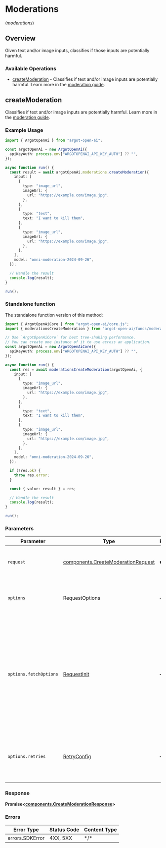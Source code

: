 # Moderations
(*moderations*)

## Overview

Given text and/or image inputs, classifies if those inputs are potentially harmful.

### Available Operations

* [createModeration](#createmoderation) - Classifies if text and/or image inputs are potentially harmful. Learn
more in the [moderation guide](/docs/guides/moderation).


## createModeration

Classifies if text and/or image inputs are potentially harmful. Learn
more in the [moderation guide](/docs/guides/moderation).


### Example Usage

```typescript
import { ArgotOpenAi } from "argot-open-ai";

const argotOpenAi = new ArgotOpenAi({
  apiKeyAuth: process.env["ARGOTOPENAI_API_KEY_AUTH"] ?? "",
});

async function run() {
  const result = await argotOpenAi.moderations.createModeration({
    input: [
      {
        type: "image_url",
        imageUrl: {
          url: "https://example.com/image.jpg",
        },
      },
      {
        type: "text",
        text: "I want to kill them",
      },
      {
        type: "image_url",
        imageUrl: {
          url: "https://example.com/image.jpg",
        },
      },
    ],
    model: "omni-moderation-2024-09-26",
  });

  // Handle the result
  console.log(result);
}

run();
```

### Standalone function

The standalone function version of this method:

```typescript
import { ArgotOpenAiCore } from "argot-open-ai/core.js";
import { moderationsCreateModeration } from "argot-open-ai/funcs/moderationsCreateModeration.js";

// Use `ArgotOpenAiCore` for best tree-shaking performance.
// You can create one instance of it to use across an application.
const argotOpenAi = new ArgotOpenAiCore({
  apiKeyAuth: process.env["ARGOTOPENAI_API_KEY_AUTH"] ?? "",
});

async function run() {
  const res = await moderationsCreateModeration(argotOpenAi, {
    input: [
      {
        type: "image_url",
        imageUrl: {
          url: "https://example.com/image.jpg",
        },
      },
      {
        type: "text",
        text: "I want to kill them",
      },
      {
        type: "image_url",
        imageUrl: {
          url: "https://example.com/image.jpg",
        },
      },
    ],
    model: "omni-moderation-2024-09-26",
  });

  if (!res.ok) {
    throw res.error;
  }

  const { value: result } = res;

  // Handle the result
  console.log(result);
}

run();
```

### Parameters

| Parameter                                                                                                                                                                      | Type                                                                                                                                                                           | Required                                                                                                                                                                       | Description                                                                                                                                                                    |
| ------------------------------------------------------------------------------------------------------------------------------------------------------------------------------ | ------------------------------------------------------------------------------------------------------------------------------------------------------------------------------ | ------------------------------------------------------------------------------------------------------------------------------------------------------------------------------ | ------------------------------------------------------------------------------------------------------------------------------------------------------------------------------ |
| `request`                                                                                                                                                                      | [components.CreateModerationRequest](../../models/components/createmoderationrequest.md)                                                                                       | :heavy_check_mark:                                                                                                                                                             | The request object to use for the request.                                                                                                                                     |
| `options`                                                                                                                                                                      | RequestOptions                                                                                                                                                                 | :heavy_minus_sign:                                                                                                                                                             | Used to set various options for making HTTP requests.                                                                                                                          |
| `options.fetchOptions`                                                                                                                                                         | [RequestInit](https://developer.mozilla.org/en-US/docs/Web/API/Request/Request#options)                                                                                        | :heavy_minus_sign:                                                                                                                                                             | Options that are passed to the underlying HTTP request. This can be used to inject extra headers for examples. All `Request` options, except `method` and `body`, are allowed. |
| `options.retries`                                                                                                                                                              | [RetryConfig](../../lib/utils/retryconfig.md)                                                                                                                                  | :heavy_minus_sign:                                                                                                                                                             | Enables retrying HTTP requests under certain failure conditions.                                                                                                               |

### Response

**Promise\<[components.CreateModerationResponse](../../models/components/createmoderationresponse.md)\>**

### Errors

| Error Type      | Status Code     | Content Type    |
| --------------- | --------------- | --------------- |
| errors.SDKError | 4XX, 5XX        | \*/\*           |